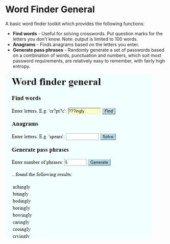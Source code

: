 # Word Finder General

A basic word finder toolkit which provides the following functions:

- __Find words__ - Useful for solving crosswords. Put question marks for the letters you don't know. Note: output is limited to 100 words.
- __Anagrams__ - Finds anagrams based on the letters you enter.
- __Generate pass phrases__ - Randomly generate a set of passwords based on a combination of words, punctuation and numbers, which suit most password requirements, are relatively easy to remember, with fairly high entropy.

![](./img/screenshot.png)
